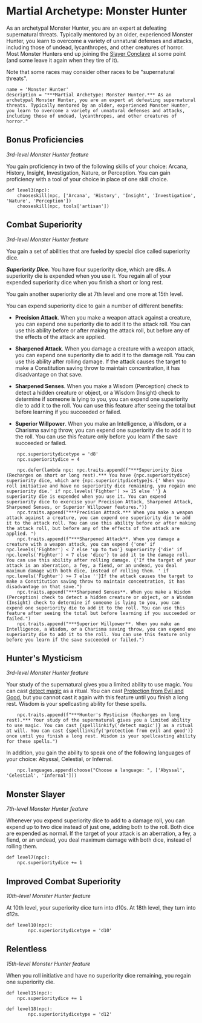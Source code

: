 # Martial Archetype: Monster Hunter
As an archetypal Monster Hunter, you are an expert at defeating supernatural threats. Typically mentored by an older, experienced Monster Hunter, you learn to overcome a variety of unnatural defenses and attacks, including those of undead, lycanthropes, and other creatures of horror. Most Monster Hunters end up joining the [Slayer Conclave](../../Organization/MerchantGuilds/SlayerConclave.md) at some point (and some leave it again when they tire of it).

Note that some races may consider other races to be "supernatural threats".

```
name = 'Monster Hunter'
description = "***Martial Archetype: Monster Hunter.*** As an archetypal Monster Hunter, you are an expert at defeating supernatural threats. Typically mentored by an older, experienced Monster Hunter, you learn to overcome a variety of unnatural defenses and attacks, including those of undead, lycanthropes, and other creatures of horror."
```

## Bonus Proficiencies
*3rd-level Monster Hunter feature*

You gain proficiency in two of the following skills of your choice: Arcana, History, Insight, Investigation, Nature, or Perception. You can gain proficiency with a tool of your choice in place of one skill choice.

```
def level3(npc):
    chooseskill(npc, ['Arcana', 'History', 'Insight', 'Investigation', 'Nature', 'Perception'])
    chooseskill(npc, tools['artisan'])
```

## Combat Superiority
*3rd-level Monster Hunter feature*

You gain a set of abilities that are fueled by special dice called superiority dice.

***Superiority Dice.*** You have four superiority dice, which are d8s. A superiority die is expended when you use it. You regain all of your expended superiority dice when you finish a short or long rest.

You gain another superiority die at 7th level and one more at 15th level.

You can expend superiority dice to gain a number of different benefits:

* **Precision Attack**. When you make a weapon attack against a creature, you can expend one superiority die to add it to the attack roll. You can use this ability before or after making the attack roll, but before any of the effects of the attack are applied.

* **Sharpened Attack**. When you damage a creature with a weapon attack, you can expend one superiority die to add it to the damage roll. You can use this ability after rolling damage. If the attack causes the target to make a Constitution saving throw to maintain concentration, it has disadvantage on that save.

* **Sharpened Senses**. When you make a Wisdom (Perception) check to detect a hidden creature or object, or a Wisdom (Insight) check to determine if someone is lying to you, you can expend one superiority die to add it to the roll. You can use this feature after seeing the total but before learning if you succeeded or failed.

* **Superior Willpower**. When you make an Intelligence, a Wisdom, or a Charisma saving throw, you can expend one superiority die to add it to the roll. You can use this feature only before you learn if the save succeeded or failed.

```
    npc.superioritydicetype = 'd8'
    npc.superioritydice = 4

    npc.defer(lambda npc: npc.traits.append(f"***Superiority Dice (Recharges on short or long rest).*** You have {npc.superioritydice} superiority dice, which are {npc.superioritydicetype}s.{' When you roll initiative and have no superiority dice remaining, you regain one superiority die.' if npc.levels('Fighter') >= 15 else ''} A superiority die is expended when you use it. You can expend superiority dice to exercise your Precision Attack, Sharpened Attack, Sharpened Senses, or Superior Willpower features."))
    npc.traits.append("***Precision Attack.*** When you make a weapon attack against a creature, you can expend one superiority die to add it to the attack roll. You can use this ability before or after making the attack roll, but before any of the effects of the attack are applied. ")
    npc.traits.append(f"***Sharpened Attack**. When you damage a creature with a weapon attack, you can expend {'one' if npc.levels('Fighter') < 7 else 'up to two'} superiority {'die' if npc.levels('Fighter') < 7 else 'dice'} to add it to the damage roll. You can use this ability after rolling damage. {'If the target of your attack is an aberration, a fey, a fiend, or an undead, you deal maximum damage with both dice, instead of rolling them. ' if npc.levels('Fighter') >= 7 else ''}If the attack causes the target to make a Constitution saving throw to maintain concentration, it has disadvantage on that save.")
    npc.traits.append("***Sharpened Senses**. When you make a Wisdom (Perception) check to detect a hidden creature or object, or a Wisdom (Insight) check to determine if someone is lying to you, you can expend one superiority die to add it to the roll. You can use this feature after seeing the total but before learning if you succeeded or failed.")
    npc.traits.append("***Superior Willpower**. When you make an Intelligence, a Wisdom, or a Charisma saving throw, you can expend one superiority die to add it to the roll. You can use this feature only before you learn if the save succeeded or failed.")
```

## Hunter's Mysticism
*3rd-level Monster Hunter feature*

Your study of the supernatural gives you a limited ability to use magic. You can cast [detect magic](http://azgaarnoth.tedneward.com/magic/spells/detect-magic) as a ritual. You can cast [Protection from Evil and Good](http://azgaarnoth.tedneward.com/magic/spells/protection-from-evil-and-good), but you cannot cast it again with this feature until you finish a long rest. Wisdom is your spellcasting ability for these spells.

```
    npc.traits.append(f"***Hunter's Mysticism (Recharges on long rest).*** Your study of the supernatural gives you a limited ability to use magic. You can cast {spelllinkify('detect magic')} as a ritual at will. You can cast {spelllinkify('protection from evil and good')} once until you finish a long rest. Wisdom is your spellcasting ability for these spells.")
```

In addition, you gain the ability to speak one of the following languages of your choice: Abyssal, Celestial, or Infernal.

```
    npc.languages.append(choose("Choose a language: ", ['Abyssal', 'Celestial', 'Infernal']))
```

## Monster Slayer
*7th-level Monster Hunter feature*

Whenever you expend superiority dice to add to a damage roll, you can expend up to two dice instead of just one, adding both to the roll. Both dice are expended as normal. If the target of your attack is an aberration, a fey, a fiend, or an undead, you deal maximum damage with both dice, instead of rolling them.

```
def level7(npc):
    npc.superioritydice += 1
```

## Improved Combat Superiority
*10th-level Monster Hunter feature*

At 10th level, your superiority dice turn into d10s. At 18th level, they turn into d12s.

```
def level10(npc):
        npc.superioritydicetype = 'd10'
```

## Relentless
*15th-level Monster Hunter feature*

When you roll initiative and have no superiority dice remaining, you regain one superiority die.

```
def level15(npc):
    npc.superioritydice += 1

def level18(npc):
        npc.superioritydicetype = 'd12'
```
